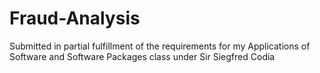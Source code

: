# Fraud-Analysis
Submitted in partial fulfillment of the requirements for my Applications of Software and Software Packages class under Sir Siegfred Codia
